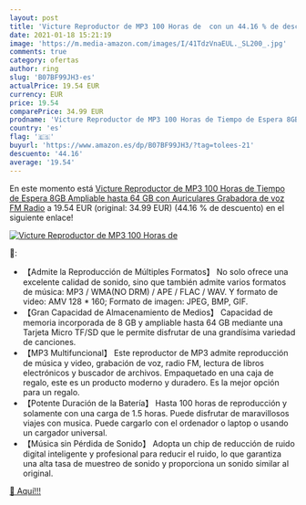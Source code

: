 ```yaml
---
layout: post
title: 'Victure Reproductor de MP3 100 Horas de  con un 44.16 % de descuento'
date: 2021-01-18 15:21:19
image: 'https://m.media-amazon.com/images/I/41TdzVnaEUL._SL200_.jpg'
comments: true
category: ofertas
author: ring
slug: 'B07BF99JH3-es'
actualPrice: 19.54 EUR
currency: EUR
price: 19.54
comparePrice: 34.99 EUR
prodname: 'Victure Reproductor de MP3 100 Horas de Tiempo de Espera 8GB Ampliable hasta 64 GB con Auriculares Grabadora de voz FM Radio'
country: 'es'
flag: '🇪🇸'
buyurl: 'https://www.amazon.es/dp/B07BF99JH3/?tag=tolees-21'
descuento: '44.16'
average: '19.54'
---
```


En este momento está [Victure Reproductor de MP3 100 Horas de Tiempo de Espera 8GB Ampliable hasta 64 GB con Auriculares Grabadora de voz FM Radio](https://www.amazon.es/dp/B07BF99JH3/?tag=tolees-21) a 19.54 EUR (original: 34.99 EUR) (44.16 %  de descuento) en el siguiente enlace!

[![Victure Reproductor de MP3 100 Horas de ](https://m.media-amazon.com/images/I/41TdzVnaEUL._SL200_.jpg)](https://www.amazon.es/dp/B07BF99JH3/?tag=tolees-21)

🔎:

- 【Admite la Reproducción de Múltiples Formatos】 No solo ofrece una excelente calidad de sonido, sino que también admite varios formatos de música: MP3 / WMA(NO DRM) / APE / FLAC / WAV. Y formato de video: AMV 128 * 160; Formato de imagen: JPEG, BMP, GIF.
- 【Gran Capacidad de Almacenamiento de Medios】 Capacidad de memoria incorporada de 8 GB y ampliable hasta 64 GB mediante una Tarjeta Micro TF/SD que le permite disfrutar de una grandísima variedad de canciones.
- 【MP3 Multifuncional】 Este reproductor de MP3 admite reproducción de música y video, grabación de voz, radio FM, lectura de libros electrónicos y buscador de archivos. Empaquetado en una caja de regalo, este es un producto moderno y duradero. Es la mejor opción para un regalo.
- 【Potente Duración de la Batería】 Hasta 100 horas de reproducción y solamente con una carga de 1.5 horas. Puede disfrutar de maravillosos viajes con musica. Puede cargarlo con el ordenador o laptop o usando un cargador universal.
- 【Música sin Pérdida de Sonido】 Adopta un chip de reducción de ruido digital inteligente y profesional para reducir el ruido, lo que garantiza una alta tasa de muestreo de sonido y proporciona un sonido similar al original.

[🛒 Aquí!!!](https://www.amazon.es/dp/B07BF99JH3/?tag=tolees-21)
